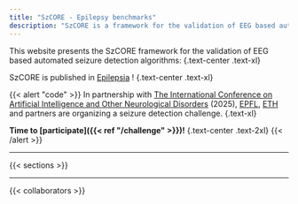 ```yaml
---
title: "SzCORE - Epilepsy benchmarks"
description: "SzCORE is a framework for the validation of EEG based automated seizure detection algorithms."
---
```


This website presents the SzCORE framework for the validation of EEG based automated seizure detection algorithms:
{.text-center .text-xl}

SzCORE is published in [Epilepsia](https://doi.org/10.1111/epi.18113) !
{.text-center .text-xl}

{{< alert "code" >}}
In partnership with [The International Conference on Artificial Intelligence and Other Neurological Disorders](https://www.aiepilepsy-neuro.com/) (2025), [EPFL](https://www.epfl.ch/labs/esl/), [ETH](https://iis.ee.ethz.ch/) and partners are organizing a seizure detection challenge.
{.text-xl}

**Time to [participate]({{< ref "/challenge" >}})!**
{.text-center .text-2xl}
{{< /alert >}}

---

{{< sections >}}

---

{{< collaborators >}}
